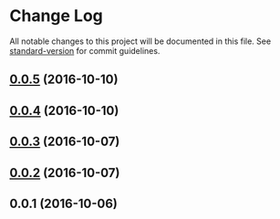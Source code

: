 # Change Log

All notable changes to this project will be documented in this file. See [standard-version](https://github.com/conventional-changelog/standard-version) for commit guidelines.

<a name="0.0.5"></a>
## [0.0.5](https://github.com/ghepesdoru/react-instyle/compare/v0.0.4...v0.0.5) (2016-10-10)



<a name="0.0.4"></a>
## [0.0.4](https://github.com/ghepesdoru/react-instyle/compare/v0.0.3...v0.0.4) (2016-10-10)



<a name="0.0.3"></a>
## [0.0.3](https://github.com/ghepesdoru/react-instyle/compare/v0.0.2...v0.0.3) (2016-10-07)



<a name="0.0.2"></a>
## [0.0.2](https://github.com/ghepesdoru/react-instyle/compare/v0.0.1...v0.0.2) (2016-10-07)



<a name="0.0.1"></a>
## 0.0.1 (2016-10-06)
